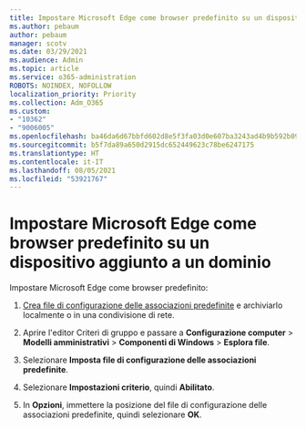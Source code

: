 ```yaml
---
title: Impostare Microsoft Edge come browser predefinito su un dispositivo aggiunto a un dominio
ms.author: pebaum
author: pebaum
manager: scotv
ms.date: 03/29/2021
ms.audience: Admin
ms.topic: article
ms.service: o365-administration
ROBOTS: NOINDEX, NOFOLLOW
localization_priority: Priority
ms.collection: Adm_O365
ms.custom:
- "10362"
- "9006005"
ms.openlocfilehash: ba46da6d67bbfd602d8e5f3fa03d0e607ba3243ad4b9b592b09b606c73fa8f44
ms.sourcegitcommit: b5f7da89a650d2915dc652449623c78be6247175
ms.translationtype: HT
ms.contentlocale: it-IT
ms.lasthandoff: 08/05/2021
ms.locfileid: "53921767"
---
```

# <a name="set-microsoft-edge-as-the-default-browser-on-a-domain-joined-device"></a>Impostare Microsoft Edge come browser predefinito su un dispositivo aggiunto a un dominio

Impostare Microsoft Edge come browser predefinito: 

1. [Crea file di configurazione delle associazioni predefinite](https://go.microsoft.com/fwlink/?linkid=2132437) e archiviarlo localmente o in una condivisione di rete.

1. Aprire l'editor Criteri di gruppo e passare a **Configurazione computer** > **Modelli amministrativi** > **Componenti di Windows** > **Esplora file**.

1. Selezionare **Imposta file di configurazione delle associazioni predefinite**.

1. Selezionare **Impostazioni criterio**, quindi **Abilitato**.

1. In **Opzioni**, immettere la posizione del file di configurazione delle associazioni predefinite, quindi selezionare **OK**.

